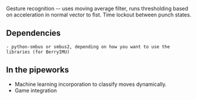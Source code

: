 Gesture recognition -- uses moving average filter, runs thresholding based on acceleration in normal vector to fist. Time lockout between punch states. 

## Dependencies
```
- python-smbus or smbus2, depending on how you want to use the libraries (for BerryIMU)

```
## In the pipeworks
- Machine learning incorporation to classify moves dynamically.
- Game integration
